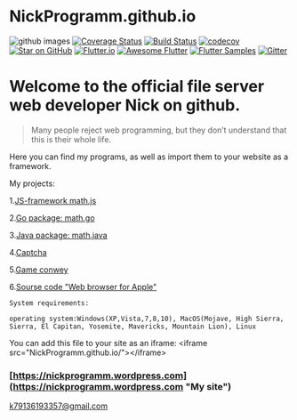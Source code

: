 # NickProgramm.github.io
![github images](https://blog.allo.ua/wp-content/uploads/GitHub-1.jpg)
[![Coverage Status](https://camo.githubusercontent.com/ea3c18d5349275645685c4c97e5c624f12015de2/68747470733a2f2f636f766572616c6c732e696f2f7265706f732f6769746875622f616e6f6f62626176612f7675652d636f64652d636f7665726167652f62616467652e7376673f6272616e63683d6d6173746572)](https://coveralls.io/github/NickProgramm/NickProgramm.github.io?branch=master) 
[![Build Status](https://secure.travis-ci.org/yiisoft/yii.png)](https://jsfiddle.net "Only HTML, CSS, JS")
[![codecov](https://codecov.io/gh/felangel/Bloc/branch/master/graph/badge.svg)](https://codecov.io/gh/felangel/bloc)
[![Star on GitHub](https://img.shields.io/github/stars/felangel/bloc.svg?style=flat&logo=github&colorB=deeppink&label=Stars)](https://github.com/felangel/bloc)
[![Flutter.io](https://img.shields.io/badge/Flutter-Website-deepskyblue.svg)](https://flutter.io/docs/development/data-and-backend/state-mgmt/options#bloc--rx)
[![Awesome Flutter](https://img.shields.io/badge/Awesome-Flutter-blue.svg?longCache=true)](https://github.com/Solido/awesome-flutter#standard)
[![Flutter Samples](https://img.shields.io/badge/Flutter-Samples-teal.svg?longCache=true)](http://fluttersamples.com)
[![Gitter](https://badges.gitter.im/NickProgramm/community.svg)](https://gitter.im/NickProgramm/community?utm_source=badge&utm_medium=badge&utm_campaign=pr-badge)
# Welcome to the official file server web developer Nick on github.
>Many people reject web programming, but they don’t understand that this is their whole life.

Here you can find my programs, as well as import them to your website as a framework.

My projects:

1.[JS-framework math.js](https://NickProgramm.github.io/math.js "JS-framework math.js")

2.[Go package: math.go](https://NickProgramm.github.io/math.go "Go package: math.go")

3.[Java package: math.java](https://NickProgramm.github.io/math.java "Java package: math.java")

4.[Captcha](https://NickProgramm.github.io/captcha.php "Captcha on PHP")

5.[Game conwey](https://NickProgramm.github.io/conwey.go)

6.[Sourse code "Web browser for Apple"](https://NickProgramm.github.io/webBrowser.zip "Download")
```
System requirements:

operating system:Windows(XP,Vista,7,8,10), MacOS(Mojave, High Sierra, Sierra, El Capitan, Yosemite, Mavericks, Mountain Lion), Linux
```
You can add this file to your site as an iframe:
&lt;iframe src="NickProgramm.github.io/">&lt;/iframe>
### [https://nickprogramm.wordpress.com](https://nickprogramm.wordpress.com "My site")
<k79136193357@gmail.com>
